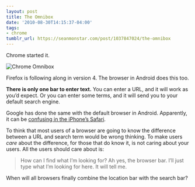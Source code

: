 ```yaml
---
layout: post
title: The Omnibox
date: '2010-08-30T14:15:37-04:00'
tags:
- chrome
tumblr_url: https://seanmonstar.com/post/1037847024/the-omnibox
---
```

Chrome started it.

![Chrome Omnibox](https://64.media.tumblr.com/tumblr_l7z8rjCUwx1qzek7l.jpg)

Firefox is following along in version 4. The browser in Android does this too.

**There is only one bar to enter text.** You can enter a URL, and it will work as you’d expect. Or you can enter some terms, and it will send you to your default search engine.

Google has done the same with the default browser in Android. Apparently, it can be [confusing in the iPhone’s Safari](http://scripting.com/stories/2010/08/23/whereIsTheIphone4Spacebar.html).

To think that most users of a browser are going to know the difference between a URL and search term would be wrong thinking. To make users _care_ about the difference, for those that do know it, is not caring about your users. All the users should care about is:

> How can I find what I’m looking for? Ah yes, the browser bar. I’ll just type what I’m looking for here. It will tell me.

When will all browsers finally combine the location bar with the search bar?

